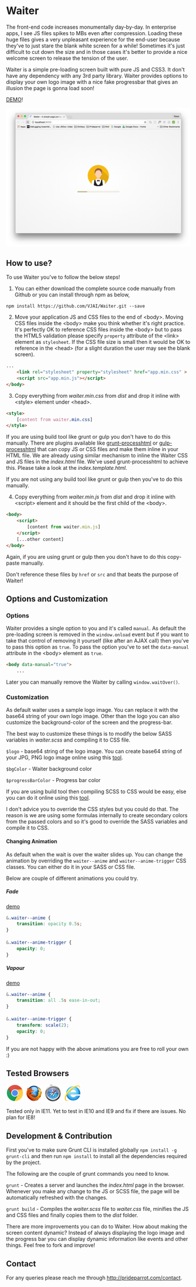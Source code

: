 # Waiter

The front-end code increases monumentally day-by-day. In enterprise apps, I see JS files spikes to MBs even after compression. Loading these huge files gives a very unpleasant experience for the end-user because they've to just stare the blank white screen for a while! Sometimes it's just difficult to cut down the size and in those cases it's better to provide a nice welcome screen to release the tension of the user.
 
Waiter is a simple pre-loading screen built with pure JS and CSS3. It don't have any dependency with any 3rd party library. Waiter provides options to display your own logo image with a nice fake progressbar that gives an illusion the page is gonna load soon!
 
[DEMO](http://prideparrot.com/demos/waiter/demo1.html)!

![Waiter](https://raw.githubusercontent.com/VJAI/Waiter/master/images/waiter.png)

## How to use?

To use Waiter you've to follow the below steps!

1) You can either download the complete source code manually from Github or you can install through npm as below,

```shell
npm install https://github.com/VJAI/Waiter.git --save
```

2) Move your application JS and CSS files to the end of &lt;body&gt;. Moving CSS files inside the &lt;body&gt; make you think whether it's right practice. It's perfectly OK to reference CSS files inside the &lt;body&gt; but to pass the HTML5 validation please specify `property` attribute of the &lt;link&gt; element as `stylesheet`. If the CSS file size is small then it would be OK to reference in the &lt;head&gt; (for a slight duration the user may see the blank screen).

```html
...    
    <link rel="stylesheet" property="stylesheet" href="app.min.css" >
    <script src="app.min.js"></script>
</body>
```

3) Copy everything from *waiter.min.css* from *dist* and drop it inline with &lt;style&gt; element under &lt;head&gt;.

```html
<style>
    [content from waiter.min.css]
</style>
```

If you are using build tool like grunt or gulp you don't have to do this manually. There are plugins available like [grunt-processhtml](https://www.npmjs.com/package/grunt-processhtml) or [gulp-processhtml](https://www.npmjs.com/package/gulp-processhtml) that can copy JS or CSS files and make them inline in your HTML file. We are already using similar mechanism to inline the Waiter CSS and JS files in the *index.html* file. We've used grunt-processhtml to achieve this. Please take a look at the *index.template.html*.

If you are not using any build tool like grunt or gulp then you've to do this manually.

4) Copy everything from *waiter.min.js* from *dist*  and drop it inline with &lt;script&gt; element and it should be the first child of the &lt;body&gt;.

```html
<body>
    <script>
        [content from waiter.min.js]
    </script>
    [...other content]
</body>
```

Again, if you are using grunt or gulp then you don't have to do this copy-paste manually.

Don't reference these files by `href` or `src` and that beats the purpose of Waiter!

## Options and Customization 

### Options

Waiter provides a single option to you and it's called `manual`. As default the pre-loading screen is removed in the `window.onload` event but if you want to take that control of removing it yourself (like after an AJAX call) then you've to pass this option as `true`. To pass the option you've to set the `data-manual` attribute in the &lt;body&gt; element as `true`.

```html
<body data-manual="true">
    ...
```

Later you can manually remove the Waiter by calling `window.waitOver()`.

### Customization

As default waiter uses a sample logo image. You can replace it with the base64 string of your own logo image. Other than the logo you can also customize the background-color of the screen and the progress-bar.

The best way to customize these things is to modify the below SASS variables in *waiter.scss* and compiling it to CSS file. 

`$logo` - base64 string of the logo image. You can create base64 string of your JPG, PNG logo image online using this [tool](https://www.base64-image.de/).

`$bgColor` - Waiter background color

`$progressBarColor` - Progress bar color

If you are using build tool then compiling SCSS to CSS would be easy, else you can do it online using this [tool](http://beautifytools.com/scss-compiler.php).

I don't advice you to override the CSS styles but you could do that. The reason is we are using some formulas internally to create secondary colors from the passed colors and so it's good to override the SASS variables and compile it to CSS.

#### Changing Animation

As default when the wait is over the waiter slides up. You can change the animation by overriding the `waiter--anime` and `waiter--anime-trigger` CSS classes. You can either do it in your SASS or CSS file.

Below are couple of different animations you could try.

##### Fade 
[demo](http://prideparrot.com/demos/waiter/demo2.html)

```css
&.waiter--anime {
    transition: opacity 0.5s;
}   

&.waiter--anime-trigger {
    opacity: 0;
}
```

##### Vapour
[demo](http://prideparrot.com/demos/waiter/demo3.html)

```css
&.waiter--anime {
    transition: all .5s ease-in-out;
}   

&.waiter--anime-trigger {
    transform: scale(2);
    opacity: 0;
}
```

If you are not happy with the above animations you are free to roll your own :)

## Tested Browsers

![Chrome](https://raw.githubusercontent.com/VJAI/Waiter/master/images/chrome.png) ![Firefox](https://raw.githubusercontent.com/VJAI/Waiter/master/images/firefox.png) ![Safari](https://raw.githubusercontent.com/VJAI/Waiter/master/images/safari.png) ![IE11](https://raw.githubusercontent.com/VJAI/Waiter/master/images/IE.png)

Tested only in IE11. Yet to test in IE10 and IE9 and fix if there are issues. No plan for IE8!

## Development & Contribution

First you've to make sure Grunt CLI is installed globally `npm install -g grunt-cli` and then run `npm install` to install all the dependencies required by the project.

The following are the couple of grunt commands you need to know.

`grunt` - Creates a server and launches the *index.html* page in the browser. Whenever you make any change to the JS or SCSS file, the page will be automatically refreshed with the changes.

`grunt build` - Compiles the *waiter.scss* file to *waiter.css* file, minifies the JS and CSS files and finally copies them to the *dist* folder.

There are more improvements you can do to Waiter. How about making the screen content dynamic? Instead of always displaying the logo image and the progress bar you can display dynamic information like events and other things. Feel free to fork and improve!

## Contact

For any queries please reach me through http://prideparrot.com/contact.
